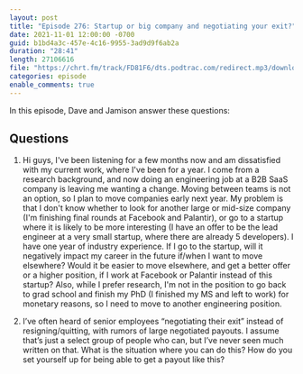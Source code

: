 ```yaml
---
layout: post
title: "Episode 276: Startup or big company and negotiating your exit?"
date: 2021-11-01 12:00:00 -0700
guid: b1bd4a3c-457e-4c16-9955-3ad9d9f6ab2a
duration: "28:41"
length: 27106616
file: "https://chrt.fm/track/FD81F6/dts.podtrac.com/redirect.mp3/download.softskills.audio/sse-276.mp3"
categories: episode
enable_comments: true
---
```


In this episode, Dave and Jamison answer these questions:

## Questions

1. Hi guys, I've been listening for a few months now and am dissatisfied with my current work, where I've been for a year. I come from a research background, and now doing an engineering job at a B2B SaaS company is leaving me wanting a change. Moving between teams is not an option, so I plan to move companies early next year. My problem is that I don't know whether to look for another large or mid-size company (I'm finishing final rounds at Facebook and Palantir), or go to a startup where it is likely to be more interesting (I have an offer to be the lead engineer at a very small startup, where there are already 5 developers). I have one year of industry experience. If I go to the startup, will it negatively impact my career in the future if/when I want to move elsewhere? Would it be easier to move elsewhere, and get a better offer or a higher position, if I work at Facebook or Palantir instead of this startup? Also, while I prefer research, I'm not in the position to go back to grad school and finish my PhD (I finished my MS and left to work) for monetary reasons, so I need to move to another engineering position.


2. I’ve often heard of senior employees “negotiating their exit” instead of resigning/quitting, with rumors of large negotiated payouts. I assume that’s just a select group of people who can, but I’ve never seen much written on that. What is the situation where you can do this? How do you set yourself up for being able to get a payout like this?

